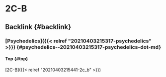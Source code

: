 # 2C-B


## Backlink {#backlink}


### [Psychedelics]({{< relref "20210403215317-psychedelics" >}}) {#psychedelics--20210403215317-psychedelics-dot-md}


#### Top {#top}

[2C-B]({{< relref "20210403215441-2c_b" >}})
